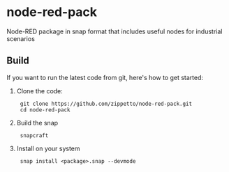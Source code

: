 # node-red-pack
Node-RED package in snap format that includes useful nodes for industrial scenarios

## Build

If you want to run the latest code from git, here's how to get started:

1. Clone the code:

        git clone https://github.com/zippetto/node-red-pack.git
        cd node-red-pack

2. Build the snap

        snapcraft

3. Install on your system

        snap install <package>.snap --devmode

